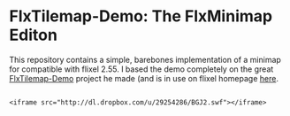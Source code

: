 FlxTilemap-Demo: The FlxMinimap Editon
======================================

This repository contains a simple, barebones implementation of a minimap for compatible with flixel 2.55. I based the
demo completely on the great [FlxTilemap-Demo](https://github.com/LordTim/FlxTilemap-Demo) project he made (and is in 
use on flixel homepage [here](http://flixel.org/features.html).
	
```

<iframe src="http://dl.dropbox.com/u/29254286/BGJ2.swf"></iframe>

``` 
	
